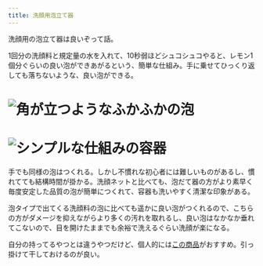 ```yaml
---
title: 洗顔用泡立て器
---
```

洗顔用の泡立て器は良いぞって話。

1回分の洗顔料と規定量の水を入れて、10秒弱ほどシュコシュコやると、レモン1個分ぐらいの良い泡ができあがるという、簡単な仕組み。手に乗せてひっくり返しても落ちないような、良い泡ができる。

![](https://lh3.googleusercontent.com/docs/AG8NV2ZPza7NkdOfW7FKcZdGkf8UDq_EpscdM-puZQwutKwGao89ocS_9Et8r8wU0kjWjOaIboAMyAG-nxOJEcX1pL2tSkoPXocjPtf6Dx9xJJs7J21uZpaO-GKBKvCCW_3ZdevLvCh9gVaOM-DdeVLkmE9xHYrwO-21aFTJ-5y8OU4js7Qo0pbWASBhQZrli8TQEi2IBG2nSZGtpqcG8UJQxjHfStp2DL_aCtwD6Mg46xGM0C5DZRD464y51Cxp0_uTjIvPDUR6rbcRt6ycp5xGPxOMNXiDTGMB3Kjw8OmzGzePjKTs4vrurPLB1kHdrqpCzYN8gEjRqVMuI4ZGWYQsdIXGADo2qhabefMKsgy1Dkg6Nt0m-RxTNQ9O_dQ8jb0ebuSV52hFJxj5-kd9YFXZcXc3IkviuyS9llNW5e7OEa3EsAk5pd3cir3iFxam23XnMEXh3BbB-YdZ1GKX-nx4AX6rE7K7xzqQdoycyZ3hxuTpVhM_wg_RPGiNx2GEhdTAb84GiqDXJJHrkjx5o8clBKkfDY16op96RI8ycGQPq3WNVu-KRtF6VtTx2Gsgz-_Ktib3Z0q6nTZ_6iAZxOlzycv2CZXeGLkvGh1eHP8uvG56OIVBU0Jq0c8CizBaaKg_EVOQSbApWs4RIqqRZepA8QnnTCstls9JqAGEmVMCZfSLKVYbnqmF-q4K-Kk7f4WNnqxq40VhsQNr6LZAYrodbKb-fe3WIE6Ksk729f1A7Z561mQuFOUczIF2_KvHb0wJXXdi5hPdDduVSG1WioCWZVyVaFLTbgaUmTdAsFXs0Ah4kzndr8BT9nuYsXla3b2zRxKrK2smABmb_2JD9A_GSZ9oFgXPueRsnKI6KWxME_W8V4wKAkQ5lGU_uSpX1uUUuYHrCiCkKikwqz0bq57pn-M9AS3Qkyu4BSo1-HpYTHQQDPsDxS74DD2i2ZljrNrVOFyv2wiPAcQVwuQircKTL3MaBXYItB0TKXX5tvk9BxdjVp3DJnZ3rBrLyQIDd6DAZpSov9bC-oCNHPbrdgxxPIEOQMNM6zx21_oI-EY26wFtnfC7FjKtERhCgzbPx9pLhn0N63BY0w70g0kjdPps4K0Hd8xHjlOejGblt4RAjKzcNjJY8rH0xBo8-Jfhlto1SzsmMJ5GlhZrLC7EwpPXw3bVcscv3VqmXGpB40cPhuaeXgUm_zGrTVRKkkO57A_KQJRy8kl8SvQ5_83Nd6-eZGeoLdvxsgKlMp2qWaFnMAGYzktZ "角が立つようなふかふかの泡")
================================================================================================================================================================================================================================================================================================================================================================================================================================================================================================================================================================================================================================================================================================================================================================================================================================================================================================================================================================================================================================================================================================================================================================================================================================================================================================================================================================================

![](https://lh3.googleusercontent.com/docs/AG8NV2anH5FOMKP6WYGGtKZasHzVUK7boJjIm3IiG8aRGs1_IIuHpjh46Fkvvu9mKCRay5ca8L22-t9hKBxsQrhAOa_fr7c3yjuRirwnRri1tP1a7FDWvegGDFWL0SRJ5rQkjWO5M-rv6RlF8K1-sxZrCl-REqqQLV4ZR3ktUnPMxUyaTA0EmLDOZFi6ZxI-E-N9-uZOWucaAJDGuxtS79FW9DasKYlAZWmJJdFCglDqaFyi1Duuuhmq5vvJtSaUSRr-5Sr59IQClVixuEG65gsXuM_KSVF2SSEwP6Yb2EDzQYRuWG5r9SQHUuI-u3Gw2uKbLKyySDf_xYixN92VgxczWT7CEtUeWrS9ohvYnNPDs1iUk0_V_MpIN_86kZMvK0TE6ILRupkYKnqPPwtVx-sDFAdSnuNv0P534001DmmpEB_SOkz0v0BRovfKejjI7R0Y1wsbCaJbgSkwXPQs8UDxJfArxU7VfcWtHbOIvbb843gbLeJHvOMEZ2JzYyROeRxi4A9bdlzJxMiHojjkfKj5k7MD2pmGrcHSt67UBr-zU8sVsx1Boy0r3bDqH_v3fP53rStMk5wjoSOAM4Twqpqk0rKh8z4SYf_J1amydGF7TE71enOEiyCsE0JXXCn53MtosCcTEbq8QZYNrZcS-1vMmFwDrbUO8n_r2aQknfGMYYTALfUDdFdRBtFR9DCW5c5zSOLOVlLBDxtF0GDYT4n9bs6EsyU243YaeyZZCc9TrzqifocxKFehkeZ7lmDAnjaRmkjB7nm9z9PoKJzl5MaLVw8R5JsF8WP0c9ARsG75T1merQlAXshhcIJUSkmTMeh33ElR8RzfUXRFBL1Cl5o3ACDcWTf6w1_im_mSwhz4RrnkqJVjeJq5pWaT8mogCNfjd5178S1oK8vbK_kYFDaxFlfAkeCngGxVOI4gSZOMyPd0fCeBF87c9XLkjx1hG7tCjr2kbvDswiXHXJjca_RFyHHV7SemONFXUAJ3LJo1HAl2CbIObX0GySYaZnWgk8fSRiF7dyEcQMi0If1VkMgLwu6xiYd3zDDkYWVqH4fdmOPJed8DwlxFIMjAEF5L3eVr8aO7pb12izmlPQ43DfRI--5z4_NxxoysjFjy86wf7CxB-JanoSpuI4fzFtpe0eRZYygN4FW5P8_Nxv63eaTQpsLZDqyt4f8qUM5EHoTScFHUmdBP8qT3U2K4u1hTSFDsrKVVLFNGxmrQYyeQJ_TxOR42VxDxA7prAcqslUDqonj7fvRK "シンプルな仕組みの容器")
==============================================================================================================================================================================================================================================================================================================================================================================================================================================================================================================================================================================================================================================================================================================================================================================================================================================================================================================================================================================================================================================================================================================================================================================================================================================================================================================================================================================

手でも同様の泡はつくれる。しかし不慣れな初心者には難しいものがあるし、慣れてても結構時間が掛かる。洗顔ネットと比べても、泡だて器の方がより素早く毎度安定した品質の泡が簡単につくれて、容器も洗いやすく清潔な印象がある。

泡タイプで出てくる洗顔料の泡に比べても遥かに良い泡がつくれるので、こちらの方がダメージを抑えながらより多くの汚れを取れるし、良い泡はなかなか垂れてこないので、目を開けたままでも余裕で洗えるぐらい洗顔が楽になる。

自分の持ってるやつとは違うやつだけど、個人的には[この商品](https://www.amazon.co.jp/dp/B09KMP9GDN)がおすすめ。引っ掛けて干しておけるのが良い。
